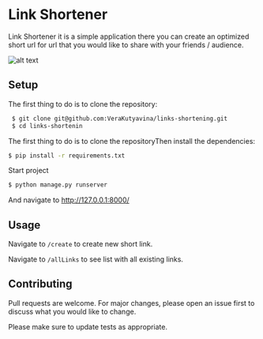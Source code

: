 # Link Shortener

Link Shortener it is a simple application there you can create an optimized short url for url that you would like to share with your friends / audience.

![alt text](https://i.ibb.co/yg8NwMK/image.png)

## Setup

The first thing to do is to clone the repository:

```bash
 $ git clone git@github.com:VeraKutyavina/links-shortening.git
 $ cd links-shortenin
```

The first thing to do is to clone the repositoryThen install the dependencies:
```bash
$ pip install -r requirements.txt
```

Start project
```bash
$ python manage.py runserver
```

And navigate to http://127.0.0.1:8000/

## Usage

Navigate to ```/create``` to create new short link.

Navigate to ```/allLinks``` to see list with all existing links.

## Contributing
Pull requests are welcome. For major changes, please open an issue first to discuss what you would like to change.

Please make sure to update tests as appropriate.
